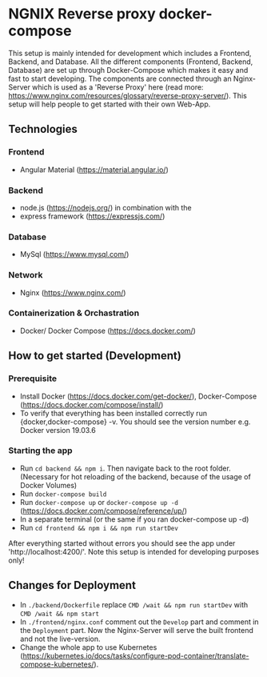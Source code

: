 # NGNIX Reverse proxy docker-compose

This setup is mainly intended for development which includes a Frontend, Backend, and Database. All the different components (Frontend, Backend, Database) are set up through Docker-Compose which makes it easy and fast to start developing. The components are connected through an Nginx-Server which is used as a 'Reverse Proxy' here (read more: https://www.nginx.com/resources/glossary/reverse-proxy-server/). This setup will help people to get started with their own Web-App.

## Technologies

### Frontend
- Angular Material (https://material.angular.io/)
### Backend
- node.js (https://nodejs.org/) in combination with the 
- express framework (https://expressjs.com/)
### Database 
- MySql (https://www.mysql.com/)
### Network
- Nginx (https://www.nginx.com/)

### Containerization & Orchastration 
- Docker/ Docker Compose (https://docs.docker.com/)

## How to get started (Development)

### Prerequisite

- Install Docker (https://docs.docker.com/get-docker/), Docker-Compose (https://docs.docker.com/compose/install/)
- To verify that everything has been installed correctly run {docker,docker-compose} -v. You should see the version number e.g. Docker version 19.03.6

### Starting the app

- Run `cd backend && npm i`. Then navigate back to the root folder. (Necessary for hot reloading of the backend, because of the usage of Docker Volumes)
- Run `docker-compose build`
- Run `docker-compose up` or `docker-compose up -d` (https://docs.docker.com/compose/reference/up/)
- In a separate terminal (or the same if you ran docker-compose up -d) 
- Run `cd frontend && npm i && npm run startDev`

After everything started without errors you should see the app under 'http://localhost:4200/'. Note this setup is intended for developing purposes only!

## Changes for Deployment

- In `./backend/Dockerfile` replace `CMD /wait && npm run startDev` with `CMD /wait && npm start`
- In `./frontend/nginx.conf` comment out the `Develop` part and comment in the `Deployment` part. Now the Nginx-Server will serve the built frontend and not the live-version.
- Change the whole app to use Kubernetes (https://kubernetes.io/docs/tasks/configure-pod-container/translate-compose-kubernetes/).


